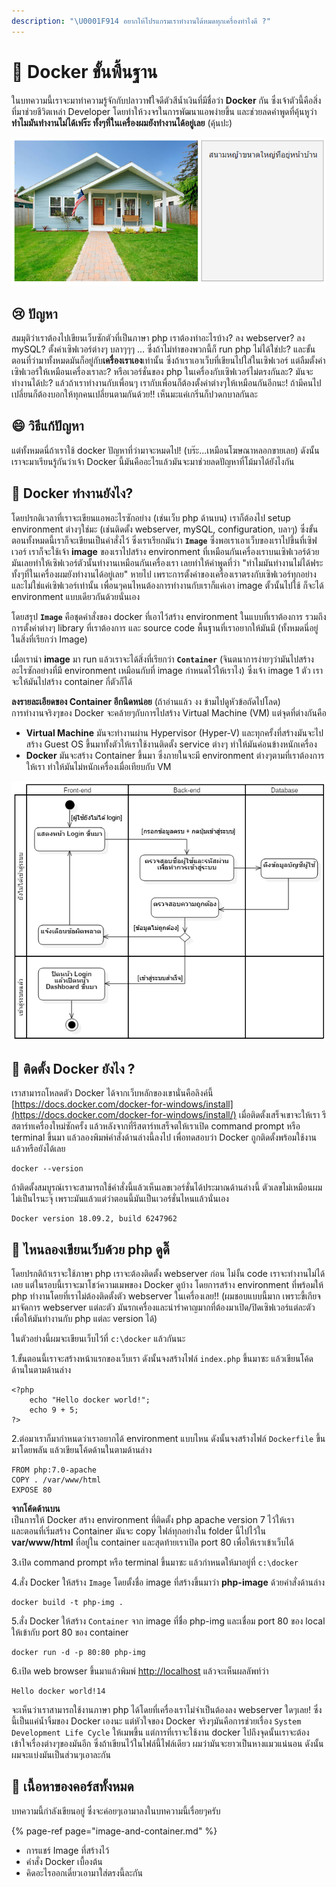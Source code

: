 ```yaml
---
description: "\U0001F914 อยากให้โปรแกรมเราทำงานได้หมดทุกเครื่องทำไงดี ?"
---
```


# 👶 Docker ขั้นพื้นฐาน

ในบทความนี้เราจะมาทำความรู้จักกับปลาวาฬใจดีตัวสีน้ำเงินที่มีชื่อว่า **Docker** กัน ซึ่งเจ้าตัวนี้คือสิ่งที่มาช่วยชีวิตเหล่า Developer โดยทำให้วงจรในการพัฒนาแอพง่ายขึ้น และช่วยลดคำพูดที่คุ้นหูว่า **ทำไมมันทำงานไม่ได้เฟร๊ะ ทั้งๆที่ในเครื่องผมยังทำงานได้อยู่เลย** \(คุ้นปะ\)

![](../../.gitbook/assets/image%20%28823%29.png)

## 😢 ปัญหา

สมมุติว่าเราต้องไปเขียนเว็บซักตัวที่เป็นภาษา php เราต้องทำอะไรบ้าง? ลง webserver? ลง mySQL? ตั้งค่าเซิฟเวอร์ต่างๆ บลาๆๆๆ ... ซึ่งถ้าไม่ทำของพวกนี้ก็ run php ไม่ได้ใช่ปะ? และขั้นตอนที่ว่ามาทั้งหมดมันก็อยู่กับ**เครื่องเราเอง**เท่านั้น ซึ่งถ้าเราเอาเว็บที่เขียนไปใส่ในเซิฟเวอร์ แต่ลืมตั้งค่าเซิฟเวอร์ให้เหมือนเครื่องเราละ? หรือเวอร์ชั่นของ php ในเครื่องกับเซิฟเวอร์ไม่ตรงกันละ? มันจะทำงานได้ปะ? แล้วถ้าเราทำงานกับเพื่อนๆ เรากับเพื่อนก็ต้องตั้งค่าต่างๆให้เหมือนกันอีกนะ! ถ้ามีคนไปเปลี่ยนก็ต้องบอกให้ทุกคนเปลี่ยนตามกันด้วย!! เห็นมะแค่เกริ่นก็ปวดกบาลกันละ

## 😄 วิธีแก้ปัญหา

แต่ทั้งหมดนี่ถ้าเราใช้ docker ปัญหาที่ว่ามาจะหมดไป! \(บร๊ะ...เหมือนโฆษณาหลอกขายเลย\) ดังนั้นเราจะมาเรียนรู้กันว่าเจ้า Docker นี้มันคืออะไรแล้วมันจะมาช่วยลดปัญหาที่โม้มาได้ยังไงกัน

## 🤔 Docker ทำงานยังไง?

โดยปรกติเวลาที่เราจะเขียนแอพอะไรซักอย่าง \(เช่นเว็บ php ด้านบน\) เราก็ต้องไป setup environment ต่างๆใช่มะ \(เช่นติดตั้ง webserver, mySQL, configuration, บลาๆ\) ซึ่งขั้นตอนทั้งหมดนี้เราก็จะเขียนเป็นคำสั่งไว้ ซึ่งเราเรียกมันว่า **`Image`** ซึ่งพอเราเอาเว็บของเราไปขึ้นที่เซิฟเวอร์ เราก็จะใช้เจ้า **image** ของเราไปสร้าง environment ที่เหมือนกันเครื่องเราบนเซิฟเวอร์ด้วย มันเลยทำให้เซิฟเวอร์ตัวนั้นทำงานเหมือนกันเครื่องเรา เลยทำให้คำพูดที่ว่า "ทำไมมันทำงานไม่ได้ฟระ ทั้งๆที่ในเครื่องผมยังทำงานได้อยู่เลย" หายไป เพราะการตั้งค่าของเครื่องเราตรงกับเซิฟเวอร์ทุกอย่าง และไม่ใช่แค่เซิฟเวอร์เท่านั้น เพื่อนๆคนไหนต้องการทำงานกับเราก็แค่เอา image ตั้วนั้นไปใช้ ก็จะได้ environment แบบเดียวกันด้วยนั่นเอง

โดยสรุป **`Image`** คือชุดคำสั่งของ docker ที่เอาไว้สร้าง environment ในแบบที่เราต้องการ รวมถึงการตั้งค่าต่างๆ library ที่เราต้องการ และ source code พื้นฐานที่เราอยากให้มันมี \(ทั้งหมดนี่อยู่ในสิ่งที่เรียกว่า Image\)

เมื่อเรานำ **image** มา run แล้วเราจะได้สิ่งที่เรียกว่า **`Container`** \(จินตนาการง่ายๆว่ามันไปสร้างอะไรซักอย่างที่มี environment เหมือนกับที่ image กำหนดไว้ให้เราไง\) ซึ่งเจ้า image 1 ตัว เราจะให้มันไปสร้าง container กี่ตัวก็ได้

**ลงรายละเอียดของ Container อีกนิดหน่อย** \(ถ้าอ่านแล้ว งง ข้ามไปดูหัวข้อถัดไปโลด\)  
การทำงานจริงๆของ Docker จะคล้ายๆกับการไปสร้าง Virtual Machine \(VM\) แต่จุดที่ต่างกันคือ

* **Virtual Machine** มันจะทำงานผ่าน Hypervisor \(Hyper-V\) และทุกครั้งที่สร้างมันจะไปสร้าง Guest OS ขึ้นมาทั้งตัวให้เราใช้งานติดตั้ง service ต่างๆ ทำให้มันค่อนข้างหนักเครื่อง
* **Docker** มันจะสร้าง Container ขึ้นมา ซึ่งภายในจะมี environment ต่างๆตามที่เราต้องการให้เรา ทำให้มันไม่หนักเครื่องเมื่อเทียบกับ VM

![](../../.gitbook/assets/image%20%28761%29.png)

## 🤔 ติดตั้ง Docker ยังไง ?

เราสามารถโหลดตัว Docker ได้จากเว็บหลักของเขานั่นคือลิงค์นี้ [https://docs.docker.com/docker-for-windows/install](https://docs.docker.com/docker-for-windows/install/) เมื่อติดตั้งเสร็จเขาจะให้เรา รีสตาร์ทเครื่องใหม่ซักครั้ง แล้วหลังจากที่รีสตาร์ทเสร็จตให้เราเปิด command prompt หรือ terminal ขึ้นมา แล้วลองพิมพ์คำสั่งด้านล่างนี้ลงไป เพื่อทดสอบว่า Docker ถูกติดตั้งพร้อมใช้งานแล้วหรือยังได้เลย

```text
docker --version
```

ถ้าติดตั้งสมบูรณ์เราจะสามารถใช้คำสั่งนี้แล้วเห็นเลขเวอร์ชั่นได้ประมาณด้านล่างนี้ ตัวเลขไม่เหมือนผมไม่เป็นไรนะจุ๊ เพราะมันแล้วแต่ว่าตอนนี้มันเป็นเวอร์ชั่นไหนแล้วนั่นเอง

```text
Docker version 18.09.2, build 6247962
```

## 🤔 ไหนลองเขียนเว็บด้วย php ดูดิ๊

โดยปรกติถ้าเราจะใช้ภาษา php เราจะต้องติดตั้ง webserver ก่อน ไม่งั้น code เราจะทำงานไม่ได้เลย แต่ในรอบนี้เราจะมาโชว์ความเมพของ Docker ดูบ้าง โดยการสร้าง environment ที่พร้อมให้ php ทำงานโดยที่เราไม่ต้องติดตั้งตัว webserver ในเครื่องเลย!! \(ผมชอบแบบนี้มาก เพราะขี้เกียจมาจัดการ webserver แต่ละตัว มันรกเครื่องและน่ารำคาญมากที่ต้องมาเปิด/ปิดเซิฟเวอร์แต่ละตัวเพื่อให้มันทำงานกับ php แต่ละ version ได้\)

ในตัวอย่างนี้ผมจะเขียนเว็บไว้ที่ `c:\docker` แล้วกันนะ

1.ขั้นตอนนี้เราจะสร้างหน้าแรกของเว็บเรา ดังนั้นจงสร้างไฟล์ `index.php` ขึ้นมาซะ แล้วเขียนโค้ดด้านในตามด้านล่าง

```text
<?php
    echo "Hello docker world!";
    echo 9 + 5;
?>
```

2.ต่อมาเราก็มากำหนดว่าเราอยากได้ environment แบบไหน ดังนั้นจงสร้างไฟล์ `Dockerfile` ขึ้นมาโดยพลัน แล้วเขียนโค้ดด้านในตามด้านล่าง

```text
FROM php:7.0-apache
COPY . /var/www/html
EXPOSE 80
```

**จากโค้ดด้านบน**  
เป็นการให้ Docker สร้าง environment ที่ติดตั้ง php apache version 7 ไว้ให้เรา  
และตอนที่เริ่มสร้าง Container มันจะ copy ไฟล์ทุกอย่างใน folder นี้ไปไว้ใน **var/www/html** ที่อยู่ใน container และสุดท้ายเราเปิด port 80 เพื่อให้เราเข้าเว็บได้

3.เปิด command prompt หรือ terminal ขึ้นมาซะ แล้วกำหนดให้มาอยู่ที่ `c:\docker`

4.สั่ง Docker ให้สร้าง `Image` โดยตั้งชื่อ image ที่สร้างขึ้นมาว่า **php-image** ด้วยคำสั่งด้านล่าง

```text
docker build -t php-img .
```

5.สั่ง Docker ให้สร้าง `Container` จาก image ที่ชื่อ php-img และเชื่อม port 80 ของ local ให้เข้ากับ port 80 ของ container

```text
docker run -d -p 80:80 php-img
```

6.เปิด web browser ขึ้นมาแล้วพิมพ์ [http://localhost](http://localhost/) แล้วจะเห็นผลลัพท์ว่า

```text
Hello docker world!14
```

จะเห็นว่าเราสามารถใช้งานภาษา php ได้โดยที่เครื่องเราไม่จำเป็นต้องลง webserver ใดๆเลย! ซึ่งนี้เป็นแค่น้ำจิ้มของ Docker เองนะ แต่หัวใจของ Docker จริงๆมันคือการช่วยเรื่อง `System Development Life Cycle` ให้เมพขึ้น แต่การที่เราจะใช้งาน docker ไปถึงจุดนั้นเราจะต้องเข้าใจเรื่องต่างๆของมันอีก ซึ่งถ้าเขียนไว้ในไฟล์นี้ไฟล์เดียว ผมว่ามันจะยาวเป็นหางแมวแน่นอน ดังนั้นผมจะแบ่งมันเป็นส่วนๆเอาละกัน

## 🧭 เนื้อหาของคอร์สทั้งหมด

บทความนี้กำลังเขียนอยู่ ซึ่งจะค่อยๆเอามาลงในบทความนี้เรื่อยๆครับ

{% page-ref page="image-and-container.md" %}

* การแชร์ Image ที่สร้างไว้
* คำสั่ง Docker เบื้องต้น
* คิดอะไรออกเดี๋ยวเอามาใส่ตรงนี้ละกัน

